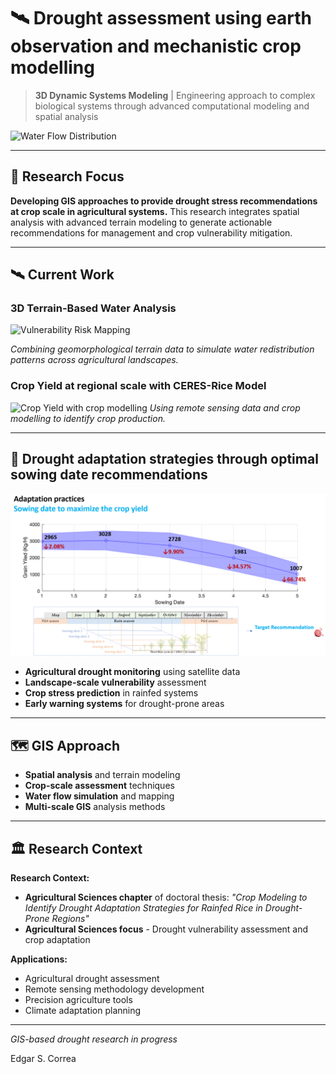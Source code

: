 # 🛰️ Drought assessment using earth observation and mechanistic crop modelling

> **3D Dynamic Systems Modeling** | Engineering approach to complex biological systems through advanced computational modeling and spatial analysis

![Water Flow Distribution](media/1.gif)

---

## 🎯 Research Focus

**Developing GIS approaches to provide drought stress recommendations at crop scale in agricultural systems.** This research integrates spatial analysis with advanced terrain modeling to generate actionable recommendations for management and crop vulnerability mitigation.

---

## 🛰️ Current Work

### **3D Terrain-Based Water Analysis**
![Vulnerability Risk Mapping](media/2.gif)

*Combining geomorphological terrain data to simulate water redistribution patterns across agricultural landscapes.*

### **Crop Yield at regional scale with CERES-Rice Model** 

![Crop Yield with crop modelling](media/3.gif)
*Using remote sensing data and crop modelling to identify crop production.*

---

## 🌾 Drought adaptation strategies through optimal sowing date recommendations
![Target Recomendations](media/4.png)
- **Agricultural drought monitoring** using satellite data
- **Landscape-scale vulnerability** assessment  
- **Crop stress prediction** in rainfed systems
- **Early warning systems** for drought-prone areas

---

## 🗺️ GIS Approach

- **Spatial analysis** and terrain modeling
- **Crop-scale assessment** techniques
- **Water flow simulation** and mapping
- **Multi-scale GIS** analysis methods

---

## 🏛️ Research Context

**Research Context:**
- **Agricultural Sciences chapter** of doctoral thesis: *"Crop Modeling to Identify Drought Adaptation Strategies for Rainfed Rice in Drought-Prone Regions"*
- **Agricultural Sciences focus** - Drought vulnerability assessment and crop adaptation

**Applications:**
- Agricultural drought assessment
- Remote sensing methodology development
- Precision agriculture tools
- Climate adaptation planning


---

*GIS-based drought research in progress*

Edgar S. Correa
